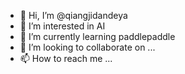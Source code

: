 - 👋 Hi, I’m @qiangjidandeya
- 👀 I’m interested in AI
- 🌱 I’m currently learning paddlepaddle
- 💞️ I’m looking to collaborate on ...
- 📫 How to reach me ...

<!---
qiangjidandeya/qiangjidandeya is a ✨ special ✨ repository because its `README.md` (this file) appears on your GitHub profile.
You can click the Preview link to take a look at your changes.
--->
